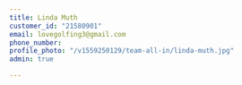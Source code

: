```yaml
---
title: Linda Muth
customer_id: "21580901"
email: lovegolfing3@gmail.com
phone_number: 
profile_photo: "/v1559250129/team-all-in/linda-muth.jpg"
admin: true

---
```

